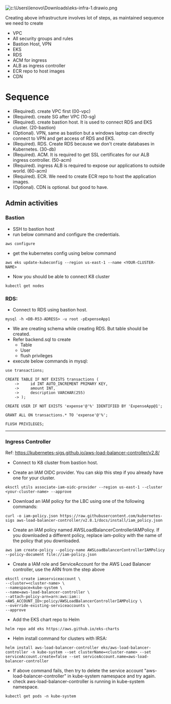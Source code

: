 ![c:\Users\lenovo\Downloads\eks-infra-1.drawio.png](c:/Users/lenovo/Downloads/eks-infra-1.drawio.svg)

Creating above infrastructure involves lot of steps, as maintained sequence we need to create

* VPC
* All security groups and rules
* Bastion Host, VPN
* EKS
* RDS
* ACM for ingress
* ALB as ingress controller
* ECR repo to host images
* CDN

# Sequence

* (Required). create VPC first (00-vpc)
* (Required). create SG after VPC (10-sg)
* (Required). create bastion host. It is used to connect RDS and EKS cluster. (20-bastion)
* (Optional). VPN, same as bastion but a windows laptop can directly connect to VPN and get access of RDS and EKS.
* (Required). RDS. Create RDS because we don't create databases in Kubernetes. (30-db)
* (Required). ACM. It is required to get SSL certificates for our ALB ingress controller. (50-acm)
* (Required). ingress ALB is required to expose our applications to outside world. (60-acm)
* (Required). ECR. We need to create ECR repo to host the application images.
* (Optional). CDN is optional. but good to have.

## Admin activities

### Bastion
* SSH to bastion host
* run below command and configure the credentials.
```
aws configure
```
* get the kubernetes config using below command
```
aws eks update-kubeconfig --region us-east-1 --name <YOUR-CLUSTER-NAME>
```
* Now you should be able to connect K8 cluster
```
kubectl get nodes
```
### RDS:
* Connect to RDS using bastion host.
```
mysql -h <DB-R53-ADRESS> -u root -pExpenseApp1
```

* We are creating schema while creating RDS. But table should be created.
* Refer backend.sql to create
    * Table
    * User
    * flush privileges
* execute below commands in mysql:
```
use transactions;
```
```
CREATE TABLE IF NOT EXISTS transactions (
    ->     id INT AUTO_INCREMENT PRIMARY KEY,
    ->     amount INT,
    ->     description VARCHAR(255)
    -> );
```
```
CREATE USER IF NOT EXISTS 'expense'@'%' IDENTIFIED BY 'ExpenseApp@1';
```
```
GRANT ALL ON transactions.* TO 'expense'@'%';
```
```
FLUSH PRIVILEGES;
```
------- 

### Ingress Controller

Ref: https://kubernetes-sigs.github.io/aws-load-balancer-controller/v2.8/

* Connect to K8 cluster from bastion host.

* Create an IAM OIDC provider. You can skip this step if you already have one for your cluster.
```
eksctl utils associate-iam-oidc-provider --region us-east-1 --cluster <your-cluster-name> --approve
```
* Download an IAM policy for the LBC using one of the following commands:
```
curl -o iam-policy.json https://raw.githubusercontent.com/kubernetes-sigs aws-load-balancer-controller/v2.8.1/docs/install/iam_policy.json
```
* Create an IAM policy named AWSLoadBalancerControllerIAMPolicy. If you downloaded a different policy, replace iam-policy with the name of the policy that you downloaded.
```
aws iam create-policy --policy-name AWSLoadBalancerControllerIAMPolicy --policy-document file://iam-policy.json
```
* Create a IAM role and ServiceAccount for the AWS Load Balancer controller, use the ARN from the step above
```
eksctl create iamserviceaccount \
--cluster=<cluster-name> \
--namespace=kube-system \
--name=aws-load-balancer-controller \
--attach-policy-arn=arn:aws:iam::<AWS_ACCOUNT_ID>:policy/AWSLoadBalancerControllerIAMPolicy \
--override-existing-serviceaccounts \
--approve
```
* Add the EKS chart repo to Helm
```
helm repo add eks https://aws.github.io/eks-charts
```
* Helm install command for clusters with IRSA:
```
helm install aws-load-balancer-controller eks/aws-load-balancer-controller -n kube-system --set clusterName=<cluster-name> --set serviceAccount.create=false --set serviceAccount.name=aws-load-balancer-controller
```
* If above command fails, then try to delete the service account "aws-load-balancer-controller" in kube-system namespace and try again.
* check aws-load-balancer-controller is running in kube-system namespace.
```
kubectl get pods -n kube-system
```